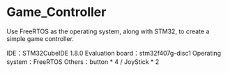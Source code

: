 # Game_Controller
 Use FreeRTOS as the operating system, along with STM32, to create a simple game controller.

IDE：STM32CubeIDE 1.8.0
Evaluation board：stm32f407g-disc1
Operating system：FreeRTOS
Others：button * 4 / JoyStick * 2
